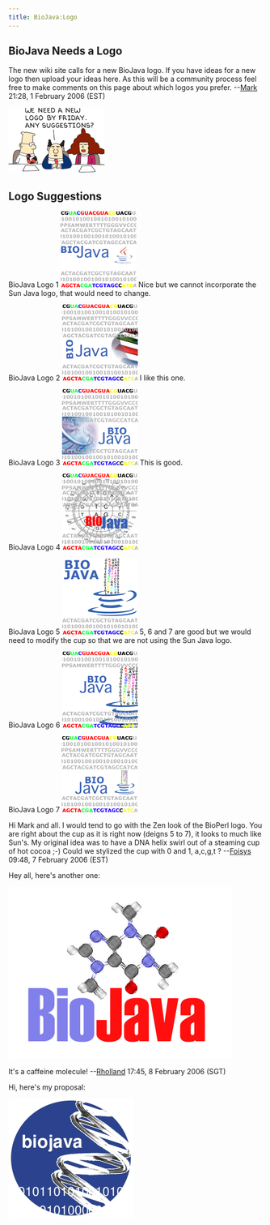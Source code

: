 ```yaml
---
title: BioJava:Logo
---
```


BioJava Needs a Logo
--------------------

The new wiki site calls for a new BioJava logo. If you have ideas for a
new logo then upload your ideas here. As this will be a community
process feel free to make comments on this page about which logos you
prefer. --[Mark](User:Mark "wikilink") 21:28, 1 February 2006 (EST)

![](Dilbert_logo.png "Dilbert_logo.png")

Logo Suggestions
----------------

BioJava Logo 1 ![](bio-java-logo.gif "fig:bio-java-logo.gif") Nice but
we cannot incorporate the Sun Java logo, that would need to change.

BioJava Logo 2 ![](bio-java-logo-2.gif "fig:bio-java-logo-2.gif") I like
this one.

BioJava Logo 3 ![](bio-java-logo-3.gif "fig:bio-java-logo-3.gif") This
is good.

BioJava Logo 4 ![](bio-java-logo-4.gif "fig:bio-java-logo-4.gif")

BioJava Logo 5 ![](bj-logo-5.gif "fig:bj-logo-5.gif") 5, 6 and 7 are
good but we would need to modify the cup so that we are not using the
Sun Java logo.

BioJava Logo 6 ![](bj-log4.gif "fig:bj-log4.gif")

BioJava Logo 7 ![](bj-cup1.gif "fig:bj-cup1.gif")

Hi Mark and all. I would tend to go with the Zen look of the BioPerl
logo. You are right about the cup as it is right now (deigns 5 to 7), it
looks to much like Sun's. My original idea was to have a DNA helix swirl
out of a steaming cup of hot cocoa ;-) Could we stylized the cup with 0
and 1, a,c,g,t ? --[Foisys](User:Foisys "wikilink") 09:48, 7 February
2006 (EST)

Hey all, here's another one:

![](Biojava-logo-rh1.png "Biojava-logo-rh1.png")

It's a caffeine molecule! --[Rholland](User::Rholland "wikilink") 17:45,
8 February 2006 (SGT)

Hi, here's my proposal:

![](blue_spot_logo.jpg "blue_spot_logo.jpg")
